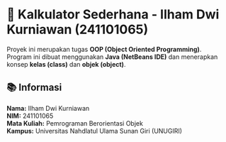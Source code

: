 # 🧮 Kalkulator Sederhana - Ilham Dwi Kurniawan (241101065)

Proyek ini merupakan tugas **OOP (Object Oriented Programming)**.  
Program ini dibuat menggunakan **Java (NetBeans IDE)** dan menerapkan konsep **kelas (class)** dan **objek (object)**.

## 📚 Informasi
**Nama:** Ilham Dwi Kurniawan  
**NIM:** 241101065  
**Mata Kuliah:** Pemrograman Berorientasi Objek  
**Kampus:** Universitas Nahdlatul Ulama Sunan Giri (UNUGIRI)
